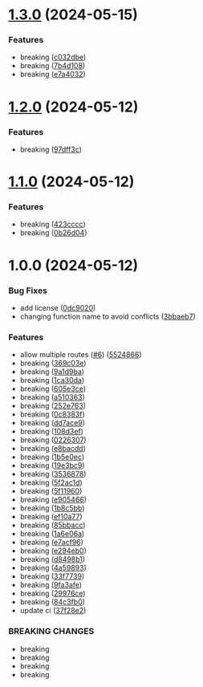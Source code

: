 # [1.3.0](https://github.com/MapColonies/nginx/compare/v1.2.0...v1.3.0) (2024-05-15)


### Features

* breaking ([c032dbe](https://github.com/MapColonies/nginx/commit/c032dbec35bf04591c26abeb73005755a972466c))
* breaking ([7b4d108](https://github.com/MapColonies/nginx/commit/7b4d10817d241f2508614baaf896bb5d10bffa65))
* breaking ([e7a4032](https://github.com/MapColonies/nginx/commit/e7a403231458fe37787cdf3097f5c5964f5228ef))

# [1.2.0](https://github.com/MapColonies/nginx/compare/v1.1.0...v1.2.0) (2024-05-12)


### Features

* breaking ([97dff3c](https://github.com/MapColonies/nginx/commit/97dff3c09eb00a512fe18a7da88c79c1c77af2c7))

# [1.1.0](https://github.com/MapColonies/nginx/compare/v1.0.0...v1.1.0) (2024-05-12)


### Features

* breaking ([423cccc](https://github.com/MapColonies/nginx/commit/423cccc62b23f48dd23c500ee28971ec92ac17b6))
* breaking ([0b26d04](https://github.com/MapColonies/nginx/commit/0b26d049017ca406d998db717cc6194a3a6bb15c))

# 1.0.0 (2024-05-12)


### Bug Fixes

* add license ([0dc9020](https://github.com/MapColonies/nginx/commit/0dc9020cd93b850057940aad579e5fdb8b1d01ac))
* changing function name to avoid conflicts ([3bbaeb7](https://github.com/MapColonies/nginx/commit/3bbaeb7557238cff838a3d6a035d79d59da74113))


### Features

* allow multiple routes ([#6](https://github.com/MapColonies/nginx/issues/6)) ([5524866](https://github.com/MapColonies/nginx/commit/5524866fe6a612d594d33c089b3a6839c878aca6))
* breaking ([369c03e](https://github.com/MapColonies/nginx/commit/369c03e89a06aceaafa5f3981d42ef4c19f6199a))
* breaking ([9a1d9ba](https://github.com/MapColonies/nginx/commit/9a1d9ba6f013785cf99ad5465072b1caf90bab1c))
* breaking ([1ca30da](https://github.com/MapColonies/nginx/commit/1ca30dae8925afe537a5d6d5e5398089a405d7af))
* breaking ([605e3ce](https://github.com/MapColonies/nginx/commit/605e3ce4f4f3cba01fe624416c3f183455704830))
* breaking ([a510363](https://github.com/MapColonies/nginx/commit/a5103632adc77566449219331f85f495e49259ef))
* breaking ([252e763](https://github.com/MapColonies/nginx/commit/252e763f83ab5da1867b4bff6567021f2cc7a42d))
* breaking ([0c8383f](https://github.com/MapColonies/nginx/commit/0c8383fbf41c8e4c0c9712c4b8d7bccf728eeb6b))
* breaking ([dd7ace9](https://github.com/MapColonies/nginx/commit/dd7ace91b1e8f13f5a6c6eae0ed118331852d627))
* breaking ([108d3ef](https://github.com/MapColonies/nginx/commit/108d3efef50e65c55ff663af968a4cd9ef083203))
* breaking ([0226307](https://github.com/MapColonies/nginx/commit/0226307d2e5700253a4358132e4f63275136cd06))
* breaking ([e8bacdd](https://github.com/MapColonies/nginx/commit/e8bacddf2ba6903646490daec6b3736dbad97b95))
* breaking ([1b5e0ec](https://github.com/MapColonies/nginx/commit/1b5e0ec45dbf96f96b61fb31b5aded6f706c434e))
* breaking ([19e3bc9](https://github.com/MapColonies/nginx/commit/19e3bc9a7985c2507e52907f47060079d6d0c767))
* breaking ([3536878](https://github.com/MapColonies/nginx/commit/3536878309f34887f357abe2b37b33ed70aec7cf))
* breaking ([5f2ac1d](https://github.com/MapColonies/nginx/commit/5f2ac1db8d238d508cc58b63bad879bcb5db5b3b))
* breaking ([5f11960](https://github.com/MapColonies/nginx/commit/5f11960f0a53cc81adaa5a956b7c1820cbbb26df))
* breaking ([e905466](https://github.com/MapColonies/nginx/commit/e905466b45c4ea741eef00c693ab976f8c2e7820))
* breaking ([1b8c5bb](https://github.com/MapColonies/nginx/commit/1b8c5bbedcdd6521a2ea2f6802cd69b00b0befd1))
* breaking ([ef10a77](https://github.com/MapColonies/nginx/commit/ef10a77553b39ac4c5d84997402ae2f6bfb7e081))
* breaking ([85bbacc](https://github.com/MapColonies/nginx/commit/85bbacc1b3b77bbe6f5f2975fddb26b8b2e33e0d))
* breaking ([1a6e06a](https://github.com/MapColonies/nginx/commit/1a6e06ad3c026253dc3afc92f397d5713f69c6c5))
* breaking ([e7acf96](https://github.com/MapColonies/nginx/commit/e7acf968749bad63389c66a23f4d4bd0be8a85dd))
* breaking ([e294eb0](https://github.com/MapColonies/nginx/commit/e294eb074d768d89eb60a17f426c7fddf7caabf6))
* breaking ([d8498b1](https://github.com/MapColonies/nginx/commit/d8498b1a9dbc9e9d6d7a60ff7cf7eef3542c2318))
* breaking ([4a59893](https://github.com/MapColonies/nginx/commit/4a5989397cd27d6db0b1566adbd6e7e9279cfbac))
* breaking ([33f7739](https://github.com/MapColonies/nginx/commit/33f77399381903087023a25fb3b0ce8fc8407754))
* breaking ([9fa3afe](https://github.com/MapColonies/nginx/commit/9fa3afe4071dbf2cd366ae3f614b2e4cfa2eec0d))
* breaking ([29976ce](https://github.com/MapColonies/nginx/commit/29976ce1e27df7f5326c3e50de8cb207df44ce49))
* breaking ([84c3fb0](https://github.com/MapColonies/nginx/commit/84c3fb014160f492ea368898ac1b48b9daed85fd))
* update ci ([37f28e2](https://github.com/MapColonies/nginx/commit/37f28e28b90a573f3c3869f99e8d4ecd2fe81b13))


### BREAKING CHANGES

* breaking
* breaking
* breaking
* breaking

